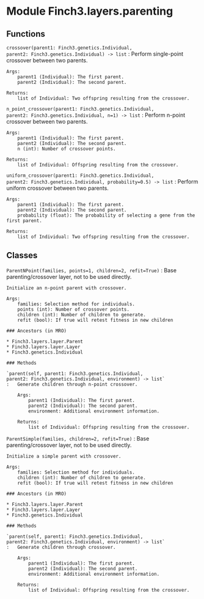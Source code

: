 Module Finch3.layers.parenting
==============================

Functions
---------

    
`crossover(parent1: Finch3.genetics.Individual, parent2: Finch3.genetics.Individual) ‑> list`
:   Perform single-point crossover between two parents.
    
    Args:
        parent1 (Individual): The first parent.
        parent2 (Individual): The second parent.
    
    Returns:
        list of Individual: Two offspring resulting from the crossover.

    
`n_point_crossover(parent1: Finch3.genetics.Individual, parent2: Finch3.genetics.Individual, n=1) ‑> list`
:   Perform n-point crossover between two parents.
    
    Args:
        parent1 (Individual): The first parent.
        parent2 (Individual): The second parent.
        n (int): Number of crossover points.
    
    Returns:
        list of Individual: Offspring resulting from the crossover.

    
`uniform_crossover(parent1: Finch3.genetics.Individual, parent2: Finch3.genetics.Individual, probability=0.5) ‑> list`
:   Perform uniform crossover between two parents.
    
    Args:
        parent1 (Individual): The first parent.
        parent2 (Individual): The second parent.
        probability (float): The probability of selecting a gene from the first parent.
    
    Returns:
        list of Individual: Two offspring resulting from the crossover.

Classes
-------

`ParentNPoint(families, points=1, children=2, refit=True)`
:   Base parenting/crossover layer, not to be used directly.
    
    Initialize an n-point parent with crossover.
    
    Args:
        families: Selection method for individuals.
        points (int): Number of crossover points.
        children (int): Number of children to generate.
        refit (bool): If true will retest fitness in new children

    ### Ancestors (in MRO)

    * Finch3.layers.layer.Parent
    * Finch3.layers.layer.Layer
    * Finch3.genetics.Individual

    ### Methods

    `parent(self, parent1: Finch3.genetics.Individual, parent2: Finch3.genetics.Individual, environment) ‑> list`
    :   Generate children through n-point crossover.
        
        Args:
            parent1 (Individual): The first parent.
            parent2 (Individual): The second parent.
            environment: Additional environment information.
        
        Returns:
            list of Individual: Offspring resulting from the crossover.

`ParentSimple(families, children=2, refit=True)`
:   Base parenting/crossover layer, not to be used directly.
    
    Initialize a simple parent with crossover.
    
    Args:
        families: Selection method for individuals.
        children (int): Number of children to generate.
        refit (bool): If true will retest fitness in new children

    ### Ancestors (in MRO)

    * Finch3.layers.layer.Parent
    * Finch3.layers.layer.Layer
    * Finch3.genetics.Individual

    ### Methods

    `parent(self, parent1: Finch3.genetics.Individual, parent2: Finch3.genetics.Individual, environment) ‑> list`
    :   Generate children through crossover.
        
        Args:
            parent1 (Individual): The first parent.
            parent2 (Individual): The second parent.
            environment: Additional environment information.
        
        Returns:
            list of Individual: Offspring resulting from the crossover.